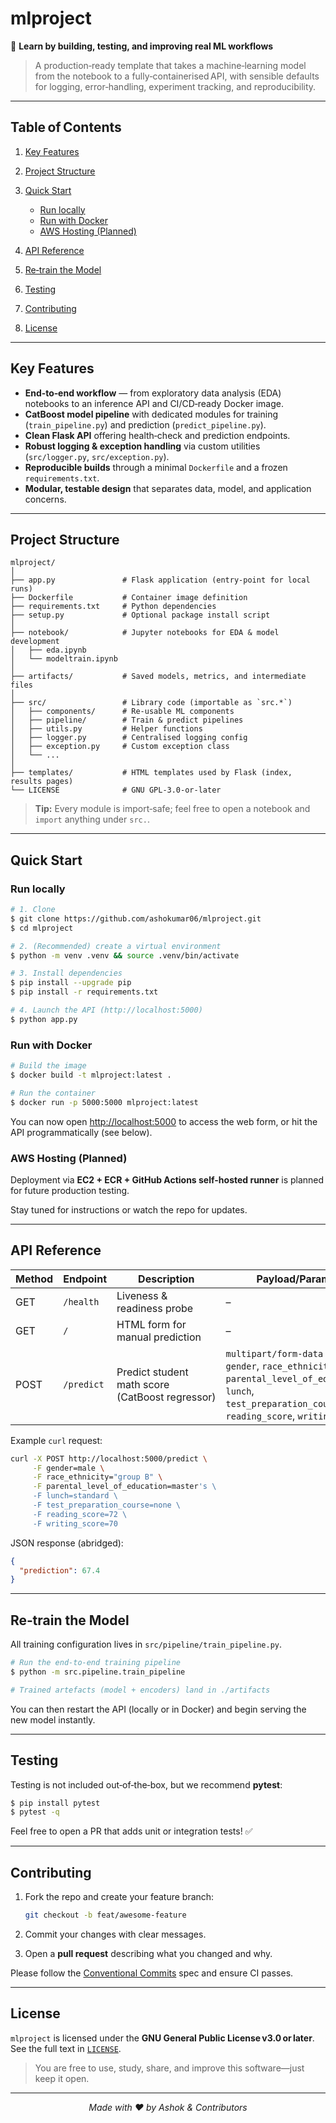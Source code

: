 # mlproject

📌 **Learn by building, testing, and improving real ML workflows**

> A production‑ready template that takes a machine‑learning model from the notebook to a fully‑containerised API, with sensible defaults for logging, error‑handling, experiment tracking, and reproducibility.

---

## Table of Contents

1. [Key Features](#key-features)
2. [Project Structure](#project-structure)
3. [Quick Start](#quick-start)

   * [Run locally](#run-locally)
   * [Run with Docker](#run-with-docker)
   * [AWS Hosting (Planned)](#aws-hosting-planned)
4. [API Reference](#api-reference)
5. [Re‑train the Model](#re-train-the-model)
6. [Testing](#testing)
7. [Contributing](#contributing)
8. [License](#license)

---

## Key Features

* **End‑to‑end workflow** ― from exploratory data analysis (EDA) notebooks to an inference API and CI/CD‑ready Docker image.
* **CatBoost model pipeline** with dedicated modules for training (`train_pipeline.py`) and prediction (`predict_pipeline.py`).
* **Clean Flask API** offering health‑check and prediction endpoints.
* **Robust logging & exception handling** via custom utilities (`src/logger.py`, `src/exception.py`).
* **Reproducible builds** through a minimal `Dockerfile` and a frozen `requirements.txt`.
* **Modular, testable design** that separates data, model, and application concerns.

---

## Project Structure

```text
mlproject/
│
├── app.py               # Flask application (entry‑point for local runs)
├── Dockerfile           # Container image definition
├── requirements.txt     # Python dependencies
├── setup.py             # Optional package install script
│
├── notebook/            # Jupyter notebooks for EDA & model development
│   ├── eda.ipynb
│   └── modeltrain.ipynb
│
├── artifacts/           # Saved models, metrics, and intermediate files
│
├── src/                 # Library code (importable as `src.*`)
│   ├── components/      # Re‑usable ML components
│   ├── pipeline/        # Train & predict pipelines
│   ├── utils.py         # Helper functions
│   ├── logger.py        # Centralised logging config
│   ├── exception.py     # Custom exception class
│   └── ...
│
├── templates/           # HTML templates used by Flask (index, results pages)
└── LICENSE              # GNU GPL‑3.0‑or‑later
```

> **Tip:** Every module is import‑safe; feel free to open a notebook and `import` anything under `src.`.

---

## Quick Start

### Run locally

```bash
# 1. Clone
$ git clone https://github.com/ashokumar06/mlproject.git
$ cd mlproject

# 2. (Recommended) create a virtual environment
$ python -m venv .venv && source .venv/bin/activate

# 3. Install dependencies
$ pip install --upgrade pip
$ pip install -r requirements.txt

# 4. Launch the API (http://localhost:5000)
$ python app.py
```

### Run with Docker

```bash
# Build the image
$ docker build -t mlproject:latest .

# Run the container
$ docker run -p 5000:5000 mlproject:latest
```

You can now open [http://localhost:5000](http://localhost:5000) to access the web form, or hit the API programmatically (see below).

### AWS Hosting (Planned)

Deployment via **EC2 + ECR + GitHub Actions self-hosted runner** is planned for future production testing.

Stay tuned for instructions or watch the repo for updates.

---

## API Reference

| Method | Endpoint   | Description                                     | Payload/Params                                                                                                                                                |
| ------ | ---------- | ----------------------------------------------- | ------------------------------------------------------------------------------------------------------------------------------------------------------------- |
| GET    | `/health`  | Liveness & readiness probe                      | –                                                                                                                                                             |
| GET    | `/`        | HTML form for manual prediction                 | –                                                                                                                                                             |
| POST   | `/predict` | Predict student math score (CatBoost regressor) | `multipart/form‑data` fields: `gender`, `race_ethnicity`, `parental_level_of_education`, `lunch`, `test_preparation_course`, `reading_score`, `writing_score` |

Example `curl` request:

```bash
curl -X POST http://localhost:5000/predict \
     -F gender=male \
     -F race_ethnicity="group B" \
     -F parental_level_of_education=master's \
     -F lunch=standard \
     -F test_preparation_course=none \
     -F reading_score=72 \
     -F writing_score=70
```

JSON response (abridged):

```json
{
  "prediction": 67.4
}
```

---

## Re‑train the Model

All training configuration lives in `src/pipeline/train_pipeline.py`.

```bash
# Run the end‑to‑end training pipeline
$ python -m src.pipeline.train_pipeline

# Trained artefacts (model + encoders) land in ./artifacts
```

You can then restart the API (locally or in Docker) and begin serving the new model instantly.

---

## Testing

Testing is not included out‑of‑the‑box, but we recommend **pytest**:

```bash
$ pip install pytest
$ pytest -q
```

Feel free to open a PR that adds unit or integration tests! ✅

---

## Contributing

1. Fork the repo and create your feature branch:

   ```bash
   git checkout -b feat/awesome‑feature
   ```
2. Commit your changes with clear messages.
3. Open a **pull request** describing what you changed and why.

Please follow the [Conventional Commits](https://www.conventionalcommits.org/) spec and ensure CI passes.

---

## License

`mlproject` is licensed under the **GNU General Public License v3.0 or later**.  See the full text in [`LICENSE`](./LICENSE).

> You are free to use, study, share, and improve this software―just keep it open.

---

<p align="center">
  <em>Made with ❤️ by Ashok & Contributors</em>
</p>
